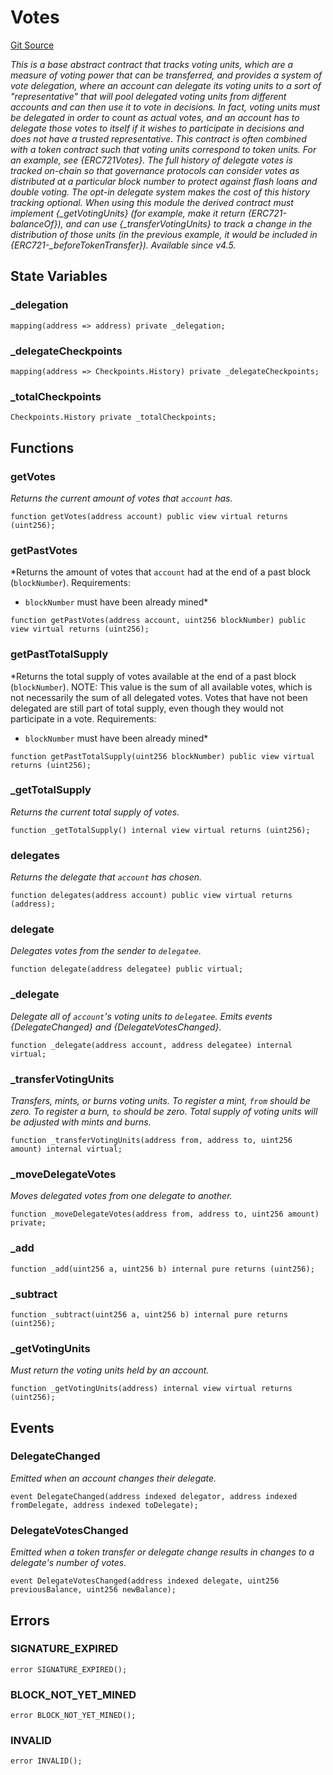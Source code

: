 # Votes
[Git Source](https://github.com/jbx-protocol/juice-721-delegate/blob/24c33179caef17b169ec5b6eb95923f5da66bf32/contracts/abstract/Votes.sol)

*This is a base abstract contract that tracks voting units, which are a measure of voting power that can be
transferred, and provides a system of vote delegation, where an account can delegate its voting units to a sort of
"representative" that will pool delegated voting units from different accounts and can then use it to vote in
decisions. In fact, voting units _must_ be delegated in order to count as actual votes, and an account has to
delegate those votes to itself if it wishes to participate in decisions and does not have a trusted representative.
This contract is often combined with a token contract such that voting units correspond to token units. For an
example, see {ERC721Votes}.
The full history of delegate votes is tracked on-chain so that governance protocols can consider votes as distributed
at a particular block number to protect against flash loans and double voting. The opt-in delegate system makes the
cost of this history tracking optional.
When using this module the derived contract must implement {_getVotingUnits} (for example, make it return
{ERC721-balanceOf}), and can use {_transferVotingUnits} to track a change in the distribution of those units (in the
previous example, it would be included in {ERC721-_beforeTokenTransfer}).
_Available since v4.5._*


## State Variables
### _delegation

```solidity
mapping(address => address) private _delegation;
```


### _delegateCheckpoints

```solidity
mapping(address => Checkpoints.History) private _delegateCheckpoints;
```


### _totalCheckpoints

```solidity
Checkpoints.History private _totalCheckpoints;
```


## Functions
### getVotes

*Returns the current amount of votes that `account` has.*


```solidity
function getVotes(address account) public view virtual returns (uint256);
```

### getPastVotes

*Returns the amount of votes that `account` had at the end of a past block (`blockNumber`).
Requirements:
- `blockNumber` must have been already mined*


```solidity
function getPastVotes(address account, uint256 blockNumber) public view virtual returns (uint256);
```

### getPastTotalSupply

*Returns the total supply of votes available at the end of a past block (`blockNumber`).
NOTE: This value is the sum of all available votes, which is not necessarily the sum of all delegated votes.
Votes that have not been delegated are still part of total supply, even though they would not participate in a
vote.
Requirements:
- `blockNumber` must have been already mined*


```solidity
function getPastTotalSupply(uint256 blockNumber) public view virtual returns (uint256);
```

### _getTotalSupply

*Returns the current total supply of votes.*


```solidity
function _getTotalSupply() internal view virtual returns (uint256);
```

### delegates

*Returns the delegate that `account` has chosen.*


```solidity
function delegates(address account) public view virtual returns (address);
```

### delegate

*Delegates votes from the sender to `delegatee`.*


```solidity
function delegate(address delegatee) public virtual;
```

### _delegate

*Delegate all of `account`'s voting units to `delegatee`.
Emits events {DelegateChanged} and {DelegateVotesChanged}.*


```solidity
function _delegate(address account, address delegatee) internal virtual;
```

### _transferVotingUnits

*Transfers, mints, or burns voting units. To register a mint, `from` should be zero. To register a burn, `to`
should be zero. Total supply of voting units will be adjusted with mints and burns.*


```solidity
function _transferVotingUnits(address from, address to, uint256 amount) internal virtual;
```

### _moveDelegateVotes

*Moves delegated votes from one delegate to another.*


```solidity
function _moveDelegateVotes(address from, address to, uint256 amount) private;
```

### _add


```solidity
function _add(uint256 a, uint256 b) internal pure returns (uint256);
```

### _subtract


```solidity
function _subtract(uint256 a, uint256 b) internal pure returns (uint256);
```

### _getVotingUnits

*Must return the voting units held by an account.*


```solidity
function _getVotingUnits(address) internal view virtual returns (uint256);
```

## Events
### DelegateChanged
*Emitted when an account changes their delegate.*


```solidity
event DelegateChanged(address indexed delegator, address indexed fromDelegate, address indexed toDelegate);
```

### DelegateVotesChanged
*Emitted when a token transfer or delegate change results in changes to a delegate's number of votes.*


```solidity
event DelegateVotesChanged(address indexed delegate, uint256 previousBalance, uint256 newBalance);
```

## Errors
### SIGNATURE_EXPIRED

```solidity
error SIGNATURE_EXPIRED();
```

### BLOCK_NOT_YET_MINED

```solidity
error BLOCK_NOT_YET_MINED();
```

### INVALID

```solidity
error INVALID();
```

